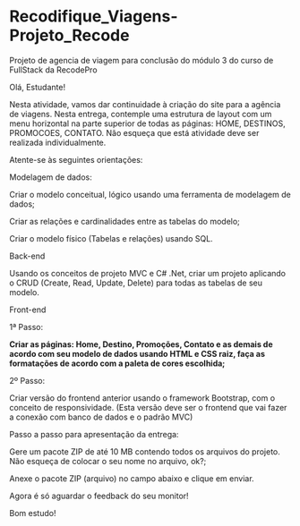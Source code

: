 # Recodifique_Viagens-Projeto_Recode
 Projeto de agencia de viagem para conclusão do módulo 3  do curso de FullStack da RecodePro

Olá, Estudante! 

Nesta atividade, vamos dar continuidade à criação do site para a agência de viagens.  Nesta entrega, contemple uma estrutura de layout com um menu horizontal na parte superior de todas as páginas: HOME, DESTINOS, PROMOCOES, CONTATO. Não esqueça que está atividade deve ser realizada individualmente.  

Atente-se às seguintes orientações:  

Modelagem de dados:  

Criar o modelo conceitual, lógico usando uma ferramenta de modelagem de dados; 

Criar as relações e cardinalidades entre as tabelas do modelo; 

Criar o modelo físico (Tabelas e relações) usando SQL. 

 

Back-end  

Usando os conceitos de projeto MVC e C# .Net, criar um projeto aplicando o CRUD (Create, Read, Update, Delete) para todas as tabelas de seu modelo. 

 

 Front-end 

1ª Passo:  

__Criar as páginas: Home, Destino, Promoções, Contato e as demais de acordo com seu modelo de dados usando HTML e CSS raiz, faça as formatações de acordo com a paleta de cores escolhida;__

2º Passo:  

Criar versão do frontend anterior usando o framework Bootstrap, com o conceito de responsividade. (Esta versão deve ser o frontend que vai fazer a conexão com banco de dados e o padrão MVC) 

  

Passo a passo para apresentação da entrega: 

Gere um pacote ZIP de até 10 MB contendo todos os arquivos do projeto. Não esqueça de colocar o seu nome no arquivo, ok?;  

Anexe o pacote ZIP (arquivo) no campo abaixo e clique em enviar.  

 

Agora é só aguardar o feedback do seu monitor!  

Bom estudo!
